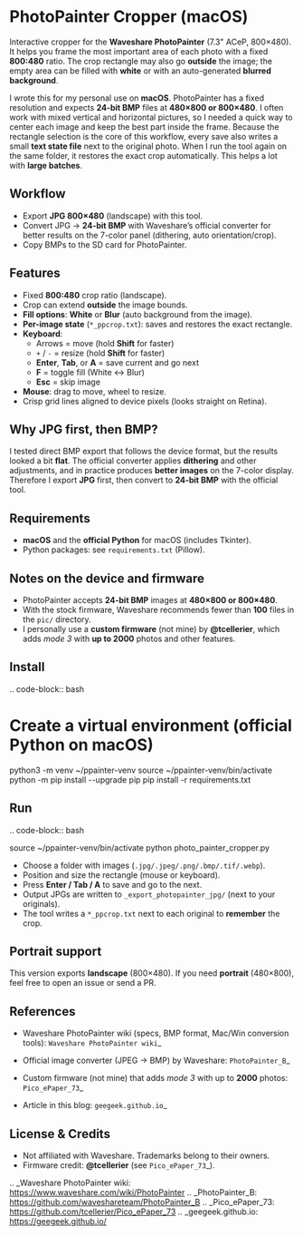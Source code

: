 PhotoPainter Cropper (macOS)
============================

Interactive cropper for the **Waveshare PhotoPainter** (7.3" ACeP, 800×480).
It helps you frame the most important area of each photo with a fixed
**800:480** ratio. The crop rectangle may also go **outside** the image; the
empty area can be filled with **white** or with an auto-generated **blurred
background**.

I wrote this for my personal use on **macOS**. PhotoPainter has a fixed
resolution and expects **24-bit BMP** files at **480×800 or 800×480**. I often
work with mixed vertical and horizontal pictures, so I needed a quick way to
center each image and keep the best part inside the frame. Because the
rectangle selection is the core of this workflow, every save also writes a
small **text state file** next to the original photo. When I run the tool again
on the same folder, it restores the exact crop automatically. This helps a lot
with **large batches**.

Workflow
--------

* Export **JPG 800×480** (landscape) with this tool.
* Convert JPG → **24-bit BMP** with Waveshare’s official converter for better
  results on the 7-color panel (dithering, auto orientation/crop).
* Copy BMPs to the SD card for PhotoPainter.

Features
--------

* Fixed **800:480** crop ratio (landscape).
* Crop can extend **outside** the image bounds.
* **Fill options**: **White** or **Blur** (auto background from the image).
* **Per-image state** (``*_ppcrop.txt``): saves and restores the exact rectangle.
* **Keyboard**:
  - Arrows = move (hold **Shift** for faster)
  - ``+`` / ``-`` = resize (hold **Shift** for faster)
  - **Enter**, **Tab**, or **A** = save current and go next
  - **F** = toggle fill (White ↔ Blur)
  - **Esc** = skip image
* **Mouse**: drag to move, wheel to resize.
* Crisp grid lines aligned to device pixels (looks straight on Retina).

Why JPG first, then BMP?
------------------------

I tested direct BMP export that follows the device format, but the results looked
a bit **flat**. The official converter applies **dithering** and other adjustments,
and in practice produces **better images** on the 7-color display. Therefore I
export **JPG** first, then convert to **24-bit BMP** with the official tool.

Requirements
------------

* **macOS** and the **official Python** for macOS (includes Tkinter).
* Python packages: see ``requirements.txt`` (Pillow).

Notes on the device and firmware
--------------------------------

* PhotoPainter accepts **24-bit BMP** images at **480×800 or 800×480**.
* With the stock firmware, Waveshare recommends fewer than **100** files in
  the ``pic/`` directory.
* I personally use a **custom firmware** (not mine) by **@tcellerier**, which
  adds *mode 3* with **up to 2000** photos and other features.

Install
-------

.. code-block:: bash

   # Create a virtual environment (official Python on macOS)
   python3 -m venv ~/ppainter-venv
   source ~/ppainter-venv/bin/activate
   python -m pip install --upgrade pip
   pip install -r requirements.txt

Run
---

.. code-block:: bash

   source ~/ppainter-venv/bin/activate
   python photo_painter_cropper.py

* Choose a folder with images (``.jpg/.jpeg/.png/.bmp/.tif/.webp``).
* Position and size the rectangle (mouse or keyboard).
* Press **Enter / Tab / A** to save and go to the next.
* Output JPGs are written to ``_export_photopainter_jpg/`` (next to your originals).
* The tool writes a ``*_ppcrop.txt`` next to each original to **remember** the crop.

Portrait support
----------------

This version exports **landscape** (800×480). If you need **portrait** (480×800),
feel free to open an issue or send a PR.

References
----------

* Waveshare PhotoPainter wiki (specs, BMP format, Mac/Win conversion tools):
  `Waveshare PhotoPainter wiki`_

* Official image converter (JPEG → BMP) by Waveshare:
  `PhotoPainter_B`_

* Custom firmware (not mine) that adds *mode 3* with up to **2000** photos:
  `Pico_ePaper_73`_

* Article in this blog:
  `geegeek.github.io`_

License & Credits
-----------------

* Not affiliated with Waveshare. Trademarks belong to their owners.
* Firmware credit: **@tcellerier** (see `Pico_ePaper_73`_).

.. _Waveshare PhotoPainter wiki: https://www.waveshare.com/wiki/PhotoPainter
.. _PhotoPainter_B: https://github.com/waveshareteam/PhotoPainter_B
.. _Pico_ePaper_73: https://github.com/tcellerier/Pico_ePaper_73
.. _geegeek.github.io: https://geegeek.github.io/
